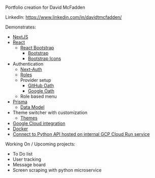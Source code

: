 Portfolio creation for David McFadden

LinkedIn: https://www.linkedin.com/in/davidtmcfadden/

Demonstrates:

- [NextJS](https://nextjs.org/)
- [React](https://reactjs.org/)
  - [React Bootstrap](https://react-bootstrap.github.io/)
    - [Bootstrap](https://getbootstrap.com/)
    - [Bootstrap Icons](https://icons.getbootstrap.com/)
- Authentication
  - [Next-Auth](https://next-auth.js.org/)
  - [Roles](https://next-auth.js.org/tutorials/role-based-login-strategy)
  - Provider setup
    - [GitHub Oath](https://docs.readme.com/ent/docs/setting-up-github-oauth)
    - [Google Oath](https://console.cloud.google.com/apis/credentials)
  - Role based menu
- [Prisma](https://www.prisma.io/)
  - [Data Model](https://www.prisma.io/docs/concepts/components/prisma-schema/data-model)
- Theme switcher with customization
  - [Themes](https://bootstrap.build/themes)
- [Google Cloud integration](https://console.cloud.google.com)
- [Docker](https://www.docker.com/)
- [Connect to Python API hosted on internal GCP Cloud Run service](https://github.com/dtmcfadden/python-flask-fraud-data-extract)

Working On / Upcoming projects:

- To Do list
- User tracking
- Message board
- Screen scraping with python microservice

